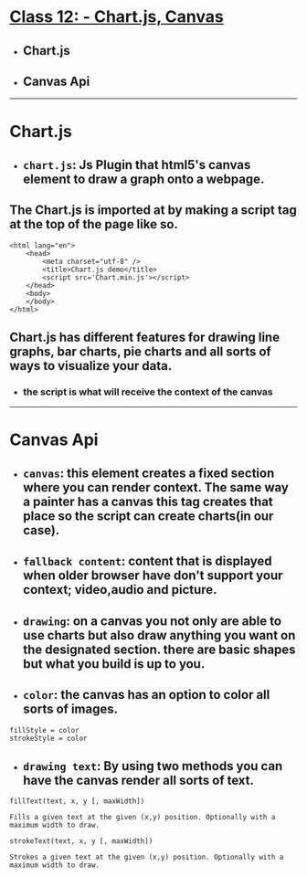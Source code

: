 # [Class 12: - Chart.js, Canvas](/README.md)

- ## Chart.js 
- ## Canvas Api
<hr>


# Chart.js

- ## `chart.js`: Js Plugin that html5's canvas element to draw a graph onto a webpage. 

## The Chart.js is imported at by making a script tag at the top of the page like so.
```
<html lang="en">
    <head>
        <meta charset="utf-8" />
        <title>Chart.js demo</title>
        <script src='Chart.min.js'></script>
    </head>
    <body>
    </body>
</html>

```
## Chart.js has different features for drawing line graphs, bar charts, pie charts and all sorts of ways to visualize your data. 
- ### the script is what will receive the context of the canvas

<hr>

# Canvas Api

- ## `canvas`: this element creates a fixed section where you can render context. The same way a painter has a canvas this tag creates that place so the script can create charts(in our case).

- ## `fallback content`: content that is displayed when older browser have don't support your context; video,audio and picture. 

- ## `drawing`: on a canvas you not only are able to use charts but also draw anything you want on the designated section. there are basic shapes but what you build is up to you.

- ## `color`: the canvas has an option to color all sorts of images. 
 ```
 fillStyle = color
 strokeStyle = color
 ```
- ## `drawing text`: By using two methods you can have the canvas render all sorts of text. 
```
fillText(text, x, y [, maxWidth])

Fills a given text at the given (x,y) position. Optionally with a maximum width to draw.

strokeText(text, x, y [, maxWidth])

Strokes a given text at the given (x,y) position. Optionally with a maximum width to draw.

```
